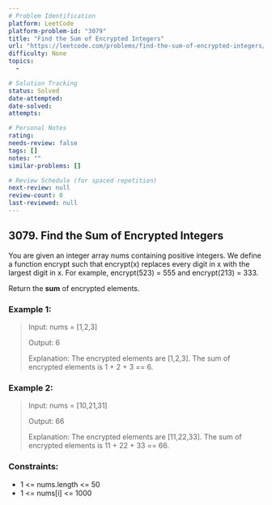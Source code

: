 ```yaml
---
# Problem Identification
platform: LeetCode
platform-problem-id: "3079"
title: "Find the Sum of Encrypted Integers"
url: "https://leetcode.com/problems/find-the-sum-of-encrypted-integers/"
difficulty: None
topics:
  -

# Solution Tracking
status: Solved
date-attempted:
date-solved:
attempts:

# Personal Notes
rating:
needs-review: false
tags: []
notes: ""
similar-problems: []

# Review Schedule (for spaced repetition)
next-review: null
review-count: 0
last-reviewed: null
---
```


## 3079. Find the Sum of Encrypted Integers

You are given an integer array nums containing positive integers.
We define a function encrypt such that encrypt(x) replaces every digit in x with the largest digit in x.
For example, encrypt(523) = 555 and encrypt(213) = 333.

Return the **sum** of encrypted elements.

### Example 1:

> Input: nums = [1,2,3]<br/>
>
> Output: 6<br/>
>
> Explanation: The encrypted elements are [1,2,3]. The sum of encrypted elements is 1 + 2 + 3 == 6.

### Example 2:

> Input: nums = [10,21,31]<br/>
>
> Output: 66<br/>
>
> Explanation: The encrypted elements are [11,22,33]. The sum of encrypted elements is 11 + 22 + 33 == 66.

### Constraints:

- 1 <= nums.length <= 50
- 1 <= nums[i] <= 1000
